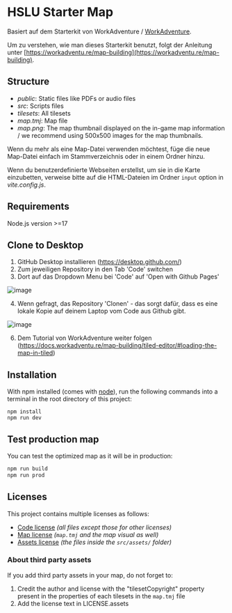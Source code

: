 # HSLU Starter Map

Basiert auf dem Starterkit von WorkAdventure / [WorkAdventure](https://workadventu.re).

Um zu verstehen, wie man dieses Starterkit benutzt, folgt der Anleitung unter [https://workadventu.re/map-building](https://workadventu.re/map-building).

## Structure
* *public*: Static files like PDFs or audio files
* *src*: Scripts files
* *tilesets*: All tilesets
* *map.tmj*: Map file
* *map.png*: The map thumbnail displayed on the in-game map information / we recommend using 500x500 images for the map thumbnails.

Wenn du mehr als eine Map-Datei verwenden möchtest, füge die neue Map-Datei einfach im Stammverzeichnis oder in einem Ordner hinzu.

Wenn du benutzerdefinierte Webseiten erstellst, um sie in die Karte einzubetten, verweise bitte auf die HTML-Dateien im Ordner `input` option in *vite.config.js*.

## Requirements

Node.js version >=17

## Clone to Desktop

1. GitHub Desktop installieren (https://desktop.github.com/)
2. Zum jeweiligen Repository in den Tab 'Code' switchen
3. Dort auf das Dropdown Menu bei 'Code' auf 'Open with Github Pages'

![image](https://github.com/dezentrum/ta_swiss/assets/69964846/d9b4b1e0-849e-4b82-a607-8fcfebb06fb2)

4. Wenn gefragt, das Repository 'Clonen' - das sorgt dafür, dass es eine lokale Kopie auf deinem Laptop vom Code aus Github gibt.
   
![image](https://github.com/dezentrum/ta_swiss/assets/69964846/ddd036c2-8c00-40cb-ac73-2034e18286ae)

6. Dem Tutorial von WorkAdventure weiter folgen (https://docs.workadventu.re/map-building/tiled-editor/#loading-the-map-in-tiled)

## Installation

With npm installed (comes with [node](https://nodejs.org/en/)), run the following commands into a terminal in the root directory of this project:

```shell
npm install
npm run dev
```

## Test production map

You can test the optimized map as it will be in production:
```sh
npm run build
npm run prod
```

## Licenses

This project contains multiple licenses as follows:

* [Code license](./LICENSE.code) *(all files except those for other licenses)*
* [Map license](./LICENSE.map) *(`map.tmj` and the map visual as well)*
* [Assets license](./LICENSE.assets) *(the files inside the `src/assets/` folder)*

### About third party assets

If you add third party assets in your map, do not forget to:
1. Credit the author and license with the "tilesetCopyright" property present in the properties of each tilesets in the `map.tmj` file
2. Add the license text in LICENSE.assets
